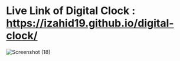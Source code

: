 # Live Link of Digital Clock : https://izahid19.github.io/digital-clock/


![Screenshot (18)](https://user-images.githubusercontent.com/116904523/212553263-3f5b656a-76e5-4f99-984f-41b3b9e6ea85.png)
